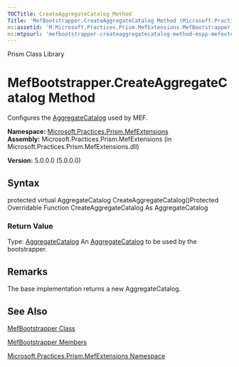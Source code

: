 ```yaml
---
TOCTitle: CreateAggregateCatalog Method
Title: 'MefBootstrapper.CreateAggregateCatalog Method (Microsoft.Practices.Prism.MefExtensions)'
ms:assetid: 'M:Microsoft.Practices.Prism.MefExtensions.MefBootstrapper.CreateAggregateCatalog'
ms:mtpsurl: 'mefbootstrapper-createaggregatecatalog-method-mspp-mefextensions.md'
---
```


Prism Class Library

MefBootstrapper.CreateAggregateCatalog Method
=================================================

Configures the [AggregateCatalog](https://msdn.microsoft.com/library/microsoft.practices.prism.mefextensions.mefbootstrapper.aggregatecatalog) used by MEF.

**Namespace:** [Microsoft.Practices.Prism.MefExtensions](https://msdn.microsoft.com/library/microsoft.practices.prism.mefextensions)
**Assembly:** Microsoft.Practices.Prism.MefExtensions (in Microsoft.Practices.Prism.MefExtensions.dll)

**Version:** 5.0.0.0 (5.0.0.0)

## Syntax


protected virtual AggregateCatalog CreateAggregateCatalog()Protected Overridable Function CreateAggregateCatalog As AggregateCatalog
### Return Value

Type: [AggregateCatalog](http://msdn.microsoft.com/en-us/library/dd833165)
An [AggregateCatalog](https://msdn.microsoft.com/library/microsoft.practices.prism.mefextensions.mefbootstrapper.aggregatecatalog) to be used by the bootstrapper.

Remarks
-------

 The base implementation returns a new AggregateCatalog.

See Also
--------


[MefBootstrapper Class](https://msdn.microsoft.com/library/microsoft.practices.prism.mefextensions.mefbootstrapper)

[MefBootstrapper Members](https://msdn.microsoft.com/allmembers.t:microsoft.practices.prism.mefextensions.mefbootstrapper)

[Microsoft.Practices.Prism.MefExtensions Namespace](https://msdn.microsoft.com/library/microsoft.practices.prism.mefextensions)
